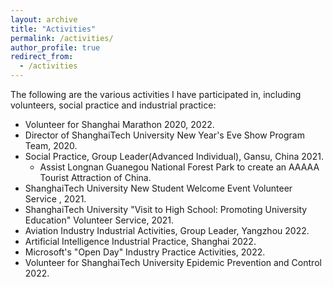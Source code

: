 ```yaml
---
layout: archive
title: "Activities"
permalink: /activities/
author_profile: true
redirect_from:
  - /activities
---
```

The following are the various activities I have participated in, including volunteers, social practice and industrial practice:

* Volunteer for Shanghai Marathon 2020, 2022.
* Director of ShanghaiTech University New Year's Eve Show Program Team, 2020.
* Social Practice, Group Leader(Advanced Individual), Gansu, China 2021.
  * Assist Longnan Guanegou National Forest Park to create an AAAAA Tourist Attraction of China.
* ShanghaiTech University New Student Welcome Event Volunteer Service , 2021.
* ShanghaiTech University "Visit to High School: Promoting University Education" Volunteer Service, 2021.
* Aviation Industry Industrial Activities, Group Leader, Yangzhou 2022.
* Artificial Intelligence Industrial Practice, Shanghai 2022.
* Microsoft's "Open Day" Industry Practice Activities, 2022.
* Volunteer for ShanghaiTech University Epidemic Prevention and Control 2022.
